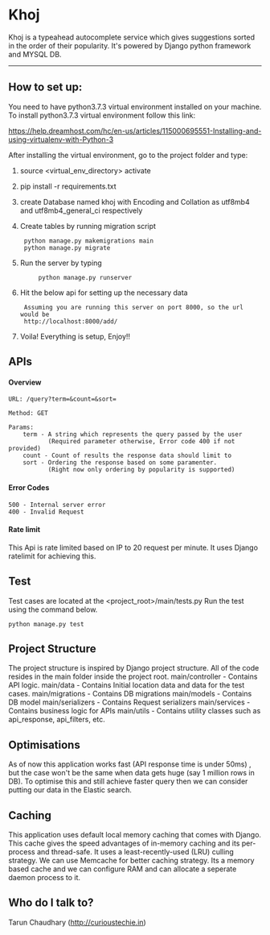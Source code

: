 # Khoj

Khoj is a typeahead autocomplete service which gives suggestions sorted in the order of their popularity. It's powered by Django python framework and MYSQL DB.

***

## How to set up:
You need to have python3.7.3 virtual environment installed on your machine.
To install python3.7.3 virtual environment follow this link:  

https://help.dreamhost.com/hc/en-us/articles/115000695551-Installing-and-using-virtualenv-with-Python-3 

After installing the virtual environment, go to the project folder and type: 
1. source <virtual_env_directory> activate
2. pip install -r requirements.txt
3. create Database named khoj with Encoding and Collation as utf8mb4 and utf8mb4_general_ci respectively
4. Create tables by running migration script

        python manage.py makemigrations main
        python manage.py migrate

5. Run the server by typing

            python manage.py runserver
6. Hit the below api for setting up the necessary data

        Assuming you are running this server on port 8000, so the url would be
        http://localhost:8000/add/
7. Voila! Everything is setup, Enjoy!!

## APIs

#### Overview
```
URL: /query?term=&count=&sort=

Method: GET

Params:
    term - A string which represents the query passed by the user 
           (Required parameter otherwise, Error code 400 if not provided)
    count - Count of results the response data should limit to
    sort - Ordering the response based on some paramenter. 
           (Right now only ordering by popularity is supported)
```

#### Error Codes
```
500 - Internal server error
400 - Invalid Request
```

#### Rate limit
This Api is rate limited based on IP to 20 request per minute. It uses Django ratelimit for achieving this.

## Test
Test cases are located at the <project_root>/main/tests.py
Run the test using the command below.
```
python manage.py test
```

## Project Structure
The project structure is inspired by Django project structure. All of the code resides in the main folder inside the project root.
main/controller - Contains API logic.
main/data - Contains Initial location data and data for the test cases.
main/migrations - Contains DB migrations
main/models - Contains DB model
main/serializers - Contains Request serializers
main/services - Contains business logic for APIs
main/utils - Contains utility classes such as api_response, api_filters, etc.

## Optimisations
As of now this application works fast (API response time is under 50ms) , but the case won't be the same when data gets huge (say 1 million rows in DB). To optimise this and still achieve faster query then we can consider putting our data in the Elastic search.

## Caching
This application uses default local memory caching that comes with Django. This cache gives the speed advantages of in-memory caching and its per-process and thread-safe. It uses a least-recently-used (LRU) culling strategy.
We can use Memcache for better caching strategy. Its a memory based cache and we can configure RAM and can allocate a seperate daemon process to it.

## Who do I talk to? 
Tarun Chaudhary (http://curioustechie.in)



